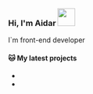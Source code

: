 ### Hi, I'm Aidar <img width="36px" height="36px" src="https://i.gifer.com/1aFL.gif" />


I`m front-end developer 

#### 🐱 My latest projects

- 
- 
